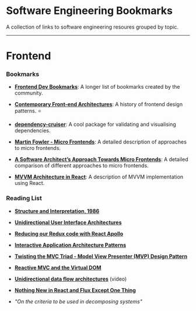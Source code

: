 # Software Engineering Bookmarks

A collection of links to software engineering resoures grouped by topic.

---

# Frontend

### Bookmarks

- **[Frontend Dev Bookmarks](https://github.com/dypsilon/frontend-dev-bookmarks/blob/master/README.md)**: A longer list of bookmarks created by the community.

- **[Contemporary Front-end Architectures](https://github.com/dypsilon/frontend-dev-bookmarks/blob/master/README.md)**: A history of frontend design patterns. ⭐

- **[dependency-cruiser](https://github.com/sverweij/dependency-cruiser)**: A cool package for validating and visualising dependencies.

- **[Martin Fowler - Micro Frontends](https://martinfowler.com/articles/micro-frontends.html)**: A detailed description of approaches to micro frontends.

- **[A Software Architect’s Approach Towards Micro Frontends](https://www.angulararchitects.io/aktuelles/a-software-architects-approach-towards/)**: A detailed comparison of different approaches to micro frontends.

- **[MVVM Architecture in React](https://medium.cobeisfresh.com/level-up-your-react-architecture-with-mvvm-a471979e3f21)**: A description of MVVM implementation using React.

### Reading List

- **[Structure and Interpretation, 1986](https://www.youtube.com/watch?v=a2Qt9uxhNSM&feature=emb_title)**

- **[Unidirectional User Interface Architectures](https://staltz.com/unidirectional-user-interface-architectures.html)**

- **[Reducing our Redux code with React Apollo](https://www.apollographql.com/blog/reducing-our-redux-code-with-react-apollo-5091b9de9c2a/)**

- **[Interactive Application Architecture Patterns](http://aspiringcraftsman.com/2007/08/25/interactive-application-architecture/)**

- **[Twisting the MVC Triad - Model View Presenter (MVP) Design Pattern](http://aviadezra.blogspot.com/2007/07/twisting-mvp-triad-say-hello-to-mvpc.html)**

- **[Reactive MVC and the Virtual DOM](https://futurice.com/blog/reactive-mvc-and-the-virtual-dom)**

- **[Unidirectional data flow architectures](https://vimeo.com/168652278)** (video)

- **[Nothing New in React and Flux Except One Thing](https://staltz.com/nothing-new-in-react-and-flux-except-one-thing.html)**

- _"On the criteria to be used in decomposing systems"_
